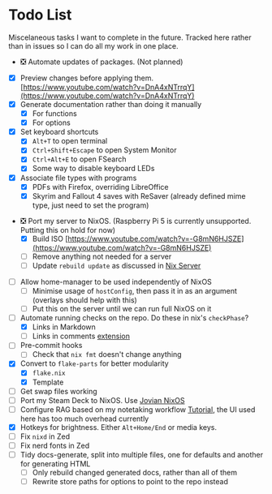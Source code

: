 # Todo List

Miscelaneous tasks I want to complete in the future. Tracked here rather than in
issues so I can do all my work in one place.

- ❎ Automate updates of packages. (Not planned)
- [x] Preview changes before applying them.
      [https://www.youtube.com/watch?v=DnA4xNTrrqY](https://www.youtube.com/watch?v=DnA4xNTrrqY)
- [x] Generate documentation rather than doing it manually
  - [x] For functions
  - [x] For options
- [x] Set keyboard shortcuts
  - [x] `Alt+T` to open terminal
  - [x] `Ctrl+Shift+Escape` to open System Monitor
  - [x] `Ctrl+Alt+E` to open FSearch
  - [x] Some way to disable keyboard LEDs
- [x] Associate file types with programs
  - [x] PDFs with Firefox, overriding LibreOffice
  - [x] Skyrim and Fallout 4 saves with ReSaver (already defined mime type, just
        need to set the program)
- ❎ Port my server to NixOS. (Raspberry Pi 5 is currently unsupported. Putting
  this on hold for now)
  - [x] Build ISO
        [https://www.youtube.com/watch?v=-G8mN6HJSZE](https://www.youtube.com/watch?v=-G8mN6HJSZE)
  - [ ] Remove anything not needed for a server
  - [ ] Update `rebuild update` as discussed in [Nix Server](./nix-server.md)
- [ ] Allow home-manager to be used independently of NixOS
  - [ ] Minimise usage of `hostConfig`, then pass it in as an argument (overlays
        should help with this)
  - [ ] Put this on the server until we can run full NixOS on it
- [ ] Automate running checks on the repo. Do these in nix's `checkPhase`?
  - [x] Links in Markdown
  - [ ] Links in comments
        [extension](https://marketplace.visualstudio.com/items?itemName=Isotechnics.commentlinks)
- [ ] Pre-commit hooks
  - [ ] Check that `nix fmt` doesn't change anything
- [x] Convert to `flake-parts` for better modularity
  - [x] `flake.nix`
  - [x] Template
- [ ] Get swap files working
- [ ] Port my Steam Deck to NixOS. Use
      [Jovian NixOS](https://github.com/Jovian-Experiments/Jovian-NixOS)
- [ ] Configure RAG based on my notetaking workflow
      [Tutorial](https://www.youtube.com/watch?v=fFgyOucIFuk), the UI used here
      has too much overhead currently
- [x] Hotkeys for brightness. Either `Alt+Home/End` or media keys.
- [ ] Fix `nixd` in Zed
- [ ] Fix nerd fonts in Zed
- [ ] Tidy docs-generate, split into multiple files, one for defaults and
      another for generating HTML
  - [ ] Only rebuild changed generated docs, rather than all of them
  - [ ] Rewrite store paths for options to point to the repo instead
